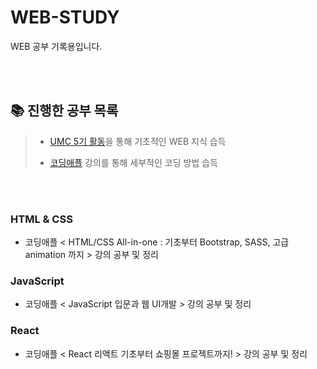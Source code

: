 # WEB-STUDY
WEB 공부 기록용입니다.

<br></br>

## 📚 진행한 공부 목록
> - [UMC 5기 활동](https://github.com/sseuldev/2023-UMC-Web)을 통해 기초적인 WEB 지식 습득
> 
> - [코딩애플](https://codingapple.com/) 강의를 통해 세부적인 코딩 방법 습득

<br></br>

### HTML & CSS
- 코딩애플 < HTML/CSS All-in-one : 기초부터 Bootstrap, SASS, 고급 animation 까지 > 강의 공부 및 정리

### JavaScript
- 코딩애플 < JavaScript 입문과 웹 UI개발 > 강의 공부 및 정리

### React
- 코딩애플 < React 리액트 기초부터 쇼핑몰 프로젝트까지! > 강의 공부 및 정리
